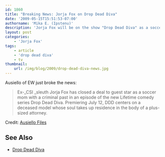 ```yaml
---
id: 1860
title: "Breaking News: Jorja Fox on Drop Dead Diva"
date: '2009-05-15T15:51:53-07:00'
authorname: 'Mika E. (Ipstenu)'
description: 'Jorja Fox will be on the show "Drop Dead Diva" as a soccer mom with a criminal past, airing this summer on Lifetime!'
layout: post
categories:
    - 'Jorja Fox'
tags:
    - article
    - 'drop dead diva'
    - tv
thumbnail:
    url: /img/blog/2009/drop-dead-diva-news.jpg
---
```


Ausiello of EW just broke the news:

> Ex-_CSI _sleuth Jorja Fox has closed a deal to guest star as a soccer mom with a criminal past in an episode of the new Lifetime comedy series Drop Dead Diva. Premiering July 12, DDD centers on a deceased model whose soul takes up residence in the body of a plus-sized attorney.

Credit: [Ausiello Files](http://ausiellofiles.ew.com/2009/05/random-scooplet.html)

## See Also

* [Drop Dead Diva](/library/actor/drop-dead-diva/)
